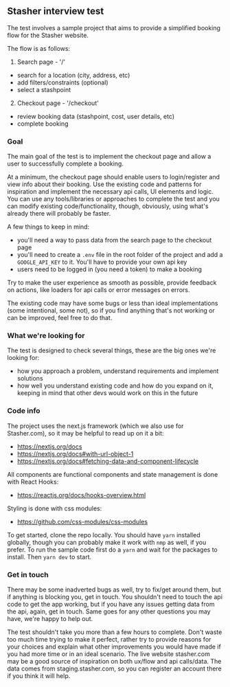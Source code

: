 ## Stasher interview test


The test involves a sample project that aims to provide a simplified booking flow for the Stasher website.

The flow is as follows:
1. Search page - '/'
- search for a location (city, address, etc)
- add filters/constraints (optional)
- select a stashpoint
2. Checkout page - '/checkout'
- review booking data (stashpoint, cost, user details, etc)
- complete booking


### Goal

The main goal of the test is to implement the checkout page and allow a user to successfully complete a booking.

At a minimum, the checkout page should enable users to login/register and view info about their booking. Use the existing code and patterns for inspiration and implement the necessary api calls, UI elements and logic. You can use any tools/libraries or approaches to complete the test and you can modify existing code/functionality, though, obviously, using what's already there will probably be faster.

A few things to keep in mind:
- you'll need a way to pass data from the search page to the checkout page
- you'll need to create a `.env` file in the root folder of the project and add a `GOOGLE_API_KEY` to it. You'll have to provide your own api key
- users need to be logged in (you need a token) to make a booking

Try to make the user experience as smooth as possible, provide feedback on actions, like loaders for api calls or error messages on errors.

The existing code may have some bugs or less than ideal implementations (some intentional, some not), so if you find anything that's not working or can be improved, feel free to do that.


### What we're looking for

The test is designed to check several things, these are the big ones we're looking for:
- how you approach a problem, understand requirements and implement solutions
- how well you understand existing code and how do you expand on it, keeping in mind that other devs would work on this in the future


### Code info

The project uses the next.js framework (which we also use for Stasher.com), so it may be helpful to read up on it a bit:
- https://nextjs.org/docs
- https://nextjs.org/docs#with-url-object-1
- https://nextjs.org/docs#fetching-data-and-component-lifecycle

All components are functional components and state management is done with React Hooks:
- https://reactjs.org/docs/hooks-overview.html

Styling is done with css modules:
- https://github.com/css-modules/css-modules

To get started, clone the repo locally. You should have `yarn` installed globally, though you can probably make it work with `nmp` as well, if you prefer. To run the sample code first do a `yarn` and wait for the packages to install. Then `yarn dev` to start.


### Get in touch

There may be some inadverted bugs as well, try to fix/get around them, but if anything is blocking you, get in touch. You shouldn't need to touch the api code to get the app working, but if you have any issues getting data from the api, again, get in touch. Same goes for any other questions you may have, we're happy to help out.

The test shouldn't take you more than a few hours to complete. Don't waste too much time trying to make it perfect, rather try to provide reasons for your choices and explain what other improvements you would have made if you had more time or in an ideal scenario. The live website stasher.com may be a good source of inspiration on both ux/flow and api calls/data. The data comes from staging.stasher.com, so you can register an account there if you think it will help.
